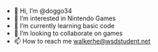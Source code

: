 - 👋 Hi, I’m @doggo34
- 👀 I’m interested in Nintendo Games
- 🌱 I’m currently learning basic code
- 💞️ I’m looking to collaborate on games
- 📫 How to reach me walkerhe@wsdstudent.net

<!---
doggo34/doggo34 is a ✨ special ✨ repository because its `README.md` (this file) appears on your GitHub profile.
You can click the Preview link to take a look at your changes.
--->
